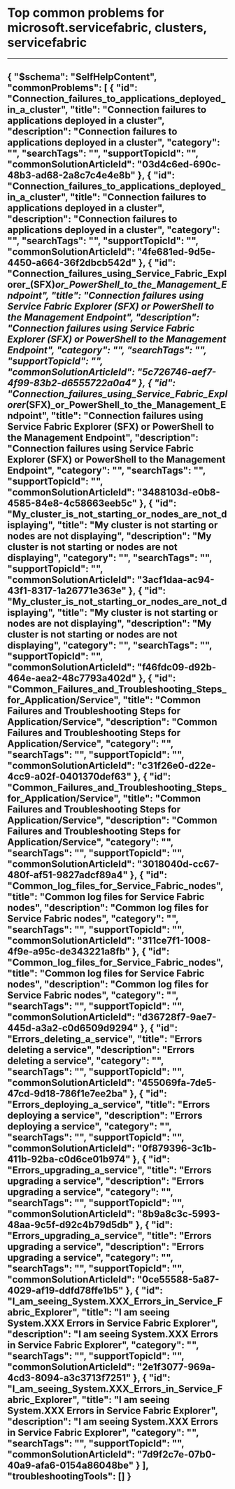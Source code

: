 <properties
	pageTitle="Top common problems for microsoft.servicefabric, clusters, servicefabric"
	description="Top common problems for microsoft.servicefabric, clusters, servicefabric"        
	service="microsoft.servicefabric"
	resource="clusters"
	resourceTags="servicefabric"
	authors="pkcsf"
	ms.author="pkc"
	displayOrder=""
	articleId="850afacd-c28e-4814-9631-910d5e7989f0"
	selfHelpType="diagnoseandsolve"
	productPesIds=""
	cloudEnvironments="public"
/>
# Top common problems for microsoft.servicefabric, clusters, servicefabric
---
{
    "$schema": "SelfHelpContent",
    "commonProblems": [
        {
            "id": "Connection_failures_to_applications_deployed_in_a_cluster",
            "title": "Connection failures to applications deployed in a cluster",
            "description": "Connection failures to applications deployed in a cluster",
            "category": "",
            "searchTags": "",
            "supportTopicId": "",
            "commonSolutionArticleId": "03d4c6ed-690c-48b3-ad68-2a8c7c4e4e8b"
        },
        {
            "id": "Connection_failures_to_applications_deployed_in_a_cluster",
            "title": "Connection failures to applications deployed in a cluster",
            "description": "Connection failures to applications deployed in a cluster",
            "category": "",
            "searchTags": "",
            "supportTopicId": "",
            "commonSolutionArticleId": "4fe681ed-9d5e-4450-a664-36f2dbcb542d"
        },
        {
            "id": "Connection_failures_using_Service_Fabric_Explorer_(SFX)_or_PowerShell_to_the_Management_Endpoint",
            "title": "Connection failures using Service Fabric Explorer (SFX) or PowerShell to the Management Endpoint",
            "description": "Connection failures using Service Fabric Explorer (SFX) or PowerShell to the Management Endpoint",
            "category": "",
            "searchTags": "",
            "supportTopicId": "",
            "commonSolutionArticleId": "5c726746-aef7-4f99-83b2-d6555722a0a4"
        },
        {
            "id": "Connection_failures_using_Service_Fabric_Explorer_(SFX)_or_PowerShell_to_the_Management_Endpoint",
            "title": "Connection failures using Service Fabric Explorer (SFX) or PowerShell to the Management Endpoint",
            "description": "Connection failures using Service Fabric Explorer (SFX) or PowerShell to the Management Endpoint",
            "category": "",
            "searchTags": "",
            "supportTopicId": "",
            "commonSolutionArticleId": "3488103d-e0b8-4585-84e8-4c58663eeb5c"
        },
        {
            "id": "My_cluster_is_not_starting_or_nodes_are_not_displaying",
            "title": "My cluster is not starting or nodes are not displaying",
            "description": "My cluster is not starting or nodes are not displaying",
            "category": "",
            "searchTags": "",
            "supportTopicId": "",
            "commonSolutionArticleId": "3acf1daa-ac94-43f1-8317-1a26771e363e"
        },
        {
            "id": "My_cluster_is_not_starting_or_nodes_are_not_displaying",
            "title": "My cluster is not starting or nodes are not displaying",
            "description": "My cluster is not starting or nodes are not displaying",
            "category": "",
            "searchTags": "",
            "supportTopicId": "",
            "commonSolutionArticleId": "f46fdc09-d92b-464e-aea2-48c7793a402d"
        },
        {
            "id": "Common_Failures_and_Troubleshooting_Steps_for_Application/Service",
            "title": "Common Failures and Troubleshooting Steps for Application/Service",
            "description": "Common Failures and Troubleshooting Steps for Application/Service",
            "category": "",
            "searchTags": "",
            "supportTopicId": "",
            "commonSolutionArticleId": "c31f26e0-d22e-4cc9-a02f-0401370def63"
        },
        {
            "id": "Common_Failures_and_Troubleshooting_Steps_for_Application/Service",
            "title": "Common Failures and Troubleshooting Steps for Application/Service",
            "description": "Common Failures and Troubleshooting Steps for Application/Service",
            "category": "",
            "searchTags": "",
            "supportTopicId": "",
            "commonSolutionArticleId": "3018040d-cc67-480f-af51-9827adcf89a4"
        },
        {
            "id": "Common_log_files_for_Service_Fabric_nodes",
            "title": "Common log files for Service Fabric nodes",
            "description": "Common log files for Service Fabric nodes",
            "category": "",
            "searchTags": "",
            "supportTopicId": "",
            "commonSolutionArticleId": "311ce7f1-1008-4f9e-a95c-de343221a8fb"
        },
        {
            "id": "Common_log_files_for_Service_Fabric_nodes",
            "title": "Common log files for Service Fabric nodes",
            "description": "Common log files for Service Fabric nodes",
            "category": "",
            "searchTags": "",
            "supportTopicId": "",
            "commonSolutionArticleId": "d36728f7-9ae7-445d-a3a2-c0d6509d9294"
        },
        {
            "id": "Errors_deleting_a_service",
            "title": "Errors deleting a service",
            "description": "Errors deleting a service",
            "category": "",
            "searchTags": "",
            "supportTopicId": "",
            "commonSolutionArticleId": "455069fa-7de5-47cd-9d18-786f1e7ee2ba"
        },
        {
            "id": "Errors_deploying_a_service",
            "title": "Errors deploying a service",
            "description": "Errors deploying a service",
            "category": "",
            "searchTags": "",
            "supportTopicId": "",
            "commonSolutionArticleId": "0f879396-3c1b-411b-92ba-c0d6ce01b974"
        },
        {
            "id": "Errors_upgrading_a_service",
            "title": "Errors upgrading a service",
            "description": "Errors upgrading a service",
            "category": "",
            "searchTags": "",
            "supportTopicId": "",
            "commonSolutionArticleId": "8b9a8c3c-5993-48aa-9c5f-d92c4b79d5db"
        },
        {
            "id": "Errors_upgrading_a_service",
            "title": "Errors upgrading a service",
            "description": "Errors upgrading a service",
            "category": "",
            "searchTags": "",
            "supportTopicId": "",
            "commonSolutionArticleId": "0ce55588-5a87-4029-af19-ddfd78ffe1b5"
        },
        {
            "id": "I_am_seeing_System.XXX_Errors_in_Service_Fabric_Explorer",
            "title": "I am seeing System.XXX Errors in Service Fabric Explorer",
            "description": "I am seeing System.XXX Errors in Service Fabric Explorer",
            "category": "",
            "searchTags": "",
            "supportTopicId": "",
            "commonSolutionArticleId": "2e1f3077-969a-4cd3-8094-a3c3713f7251"
        },
        {
            "id": "I_am_seeing_System.XXX_Errors_in_Service_Fabric_Explorer",
            "title": "I am seeing System.XXX Errors in Service Fabric Explorer",
            "description": "I am seeing System.XXX Errors in Service Fabric Explorer",
            "category": "",
            "searchTags": "",
            "supportTopicId": "",
            "commonSolutionArticleId": "7d9f2c7e-07b0-40a9-afa6-0154a86048be"
        }
    ],
    "troubleshootingTools": []
}
---